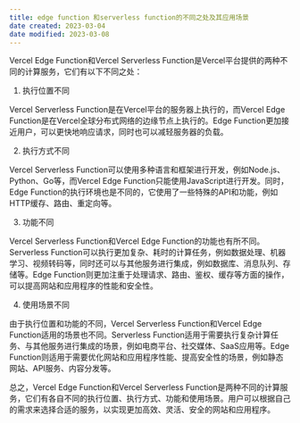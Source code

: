 ```yaml
---
title: edge function 和serverless function的不同之处及其应用场景
date created: 2023-03-04
date modified: 2023-03-08
---
```


Vercel Edge Function和Vercel Serverless Function是Vercel平台提供的两种不同的计算服务，它们有以下不同之处：

1. 执行位置不同

Vercel Serverless Function是在Vercel平台的服务器上执行的，而Vercel Edge Function是在Vercel全球分布式网络的边缘节点上执行的。Edge Function更加接近用户，可以更快地响应请求，同时也可以减轻服务器的负载。

2. 执行方式不同

Vercel Serverless Function可以使用多种语言和框架进行开发，例如Node.js、Python、Go等，而Vercel Edge Function只能使用JavaScript进行开发。同时，Edge Function的执行环境也是不同的，它使用了一些特殊的API和功能，例如HTTP缓存、路由、重定向等。

3. 功能不同

Vercel Serverless Function和Vercel Edge Function的功能也有所不同。Serverless Function可以执行更加复杂、耗时的计算任务，例如数据处理、机器学习、视频转码等，同时还可以与其他服务进行集成，例如数据库、消息队列、存储等。Edge Function则更加注重于处理请求、路由、鉴权、缓存等方面的操作，可以提高网站和应用程序的性能和安全性。

4. 使用场景不同

由于执行位置和功能的不同，Vercel Serverless Function和Vercel Edge Function适用的场景也不同。Serverless Function适用于需要执行复杂计算任务、与其他服务进行集成的场景，例如电商平台、社交媒体、SaaS应用等。Edge Function则适用于需要优化网站和应用程序性能、提高安全性的场景，例如静态网站、API服务、内容分发等。

总之，Vercel Edge Function和Vercel Serverless Function是两种不同的计算服务，它们有各自不同的执行位置、执行方式、功能和使用场景。用户可以根据自己的需求来选择合适的服务，以实现更加高效、灵活、安全的网站和应用程序。
